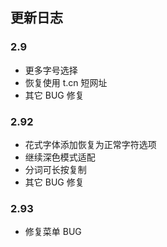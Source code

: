 ## 更新日志
### 2.9
- 更多字号选择
- 恢复使用 t.cn 短网址
- 其它 BUG 修复
### 2.92
- 花式字体添加恢复为正常字符选项
- 继续深色模式适配
- 分词可长按复制
- 其它 BUG 修复
### 2.93
- 修复菜单 BUG